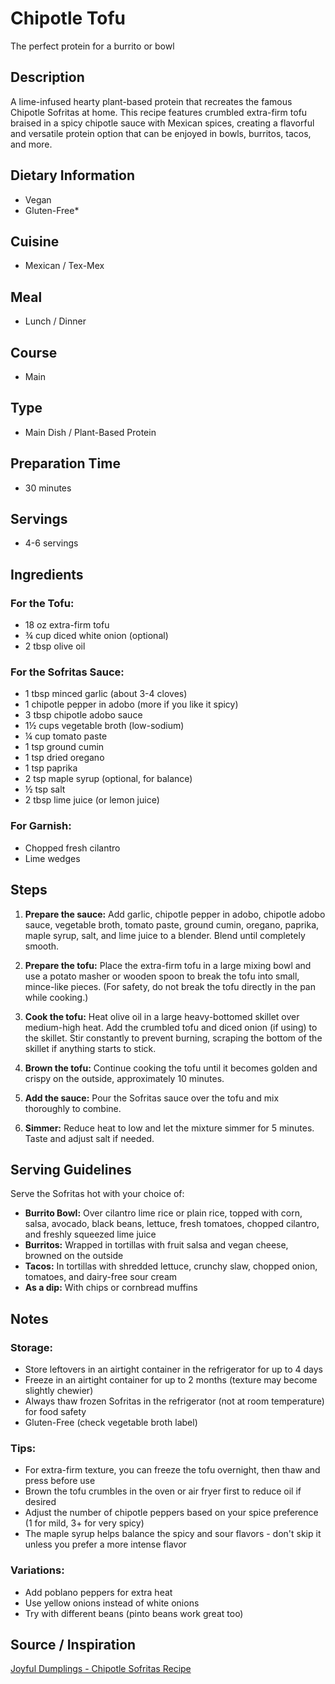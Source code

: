 # Chipotle Tofu
The perfect protein for a burrito or bowl

## Description
A lime-infused hearty plant-based protein that recreates the famous Chipotle Sofritas at home. This recipe features crumbled extra-firm tofu braised in a spicy chipotle sauce with Mexican spices, creating a flavorful and versatile protein option that can be enjoyed in bowls, burritos, tacos, and more.

## Dietary Information
- Vegan
- Gluten-Free*

## Cuisine
- Mexican / Tex-Mex

## Meal
- Lunch / Dinner

## Course
- Main

## Type
- Main Dish / Plant-Based Protein

## Preparation Time
- 30 minutes

## Servings
- 4-6 servings

## Ingredients

### For the Tofu:
- 18 oz extra-firm tofu
- ¾ cup diced white onion (optional)
- 2 tbsp olive oil

### For the Sofritas Sauce:
- 1 tbsp minced garlic (about 3-4 cloves)
- 1 chipotle pepper in adobo (more if you like it spicy)
- 3 tbsp chipotle adobo sauce
- 1½ cups vegetable broth (low-sodium)
- ¼ cup tomato paste
- 1 tsp ground cumin
- 1 tsp dried oregano
- 1 tsp paprika
- 2 tsp maple syrup (optional, for balance)
- ½ tsp salt
- 2 tbsp lime juice (or lemon juice)

### For Garnish:
- Chopped fresh cilantro
- Lime wedges

## Steps

1. **Prepare the sauce:** Add garlic, chipotle pepper in adobo, chipotle adobo sauce, vegetable broth, tomato paste, ground cumin, oregano, paprika, maple syrup, salt, and lime juice to a blender. Blend until completely smooth.

2. **Prepare the tofu:** Place the extra-firm tofu in a large mixing bowl and use a potato masher or wooden spoon to break the tofu into small, mince-like pieces. (For safety, do not break the tofu directly in the pan while cooking.)

3. **Cook the tofu:** Heat olive oil in a large heavy-bottomed skillet over medium-high heat. Add the crumbled tofu and diced onion (if using) to the skillet. Stir constantly to prevent burning, scraping the bottom of the skillet if anything starts to stick.

4. **Brown the tofu:** Continue cooking the tofu until it becomes golden and crispy on the outside, approximately 10 minutes.

5. **Add the sauce:** Pour the Sofritas sauce over the tofu and mix thoroughly to combine.

6. **Simmer:** Reduce heat to low and let the mixture simmer for 5 minutes. Taste and adjust salt if needed.

## Serving Guidelines

Serve the Sofritas hot with your choice of:

- **Burrito Bowl:** Over cilantro lime rice or plain rice, topped with corn, salsa, avocado, black beans, lettuce, fresh tomatoes, chopped cilantro, and freshly squeezed lime juice
- **Burritos:** Wrapped in tortillas with fruit salsa and vegan cheese, browned on the outside
- **Tacos:** In tortillas with shredded lettuce, crunchy slaw, chopped onion, tomatoes, and dairy-free sour cream
- **As a dip:** With chips or cornbread muffins

## Notes

### Storage:
- Store leftovers in an airtight container in the refrigerator for up to 4 days
- Freeze in an airtight container for up to 2 months (texture may become slightly chewier)
- Always thaw frozen Sofritas in the refrigerator (not at room temperature) for food safety
- Gluten-Free (check vegetable broth label)

### Tips:
- For extra-firm texture, you can freeze the tofu overnight, then thaw and press before use
- Brown the tofu crumbles in the oven or air fryer first to reduce oil if desired
- Adjust the number of chipotle peppers based on your spice preference (1 for mild, 3+ for very spicy)
- The maple syrup helps balance the spicy and sour flavors - don't skip it unless you prefer a more intense flavor

### Variations:
- Add poblano peppers for extra heat
- Use yellow onions instead of white onions
- Try with different beans (pinto beans work great too)

## Source / Inspiration
[Joyful Dumplings - Chipotle Sofritas Recipe](https://joyfuldumplings.com/sofritas-chipotle/)
